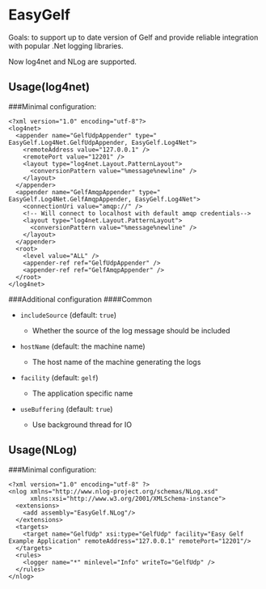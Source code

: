 EasyGelf
========
Goals: to support up to date version of Gelf and provide reliable integration with popular .Net logging libraries.

Now log4net and NLog are supported.

## Usage(log4net)

###Minimal configuration:

``` 
<?xml version="1.0" encoding="utf-8"?>
<log4net>
  <appender name="GelfUdpAppender" type=" EasyGelf.Log4Net.GelfUdpAppender, EasyGelf.Log4Net">
    <remoteAddress value="127.0.0.1" />
    <remotePort value="12201" />   
    <layout type="log4net.Layout.PatternLayout">
      <conversionPattern value="%message%newline" />
    </layout>
  </appender>
  <appender name="GelfAmqpAppender" type=" EasyGelf.Log4Net.GelfAmqpAppender, EasyGelf.Log4Net">
    <connectionUri value="amqp://" />
    <!-- Will connect to localhost with default amqp credentials-->
    <layout type="log4net.Layout.PatternLayout">
      <conversionPattern value="%message%newline" />
    </layout>
  </appender>
  <root>
    <level value="ALL" />
    <appender-ref ref="GelfUdpAppender" />
    <appender-ref ref="GelfAmqpAppender" />
  </root>
</log4net>
``` 

###Additional configuration
####Common

* `includeSource` (default: `true`)
  * Whether the source of the log message should be included

* `hostName` (default: the machine name)
  * The host name of the machine generating the logs

* `facility` (default: `gelf`)
  * The application specific name

* `useBuffering` (default: `true`)
  * Use background thread for IO
 


## Usage(NLog)

###Minimal configuration:

```
<?xml version="1.0" encoding="utf-8" ?>
<nlog xmlns="http://www.nlog-project.org/schemas/NLog.xsd"
      xmlns:xsi="http://www.w3.org/2001/XMLSchema-instance">
  <extensions>
    <add assembly="EasyGelf.NLog"/>
  </extensions>
  <targets>
    <target name="GelfUdp" xsi:type="GelfUdp" facility="Easy Gelf Example Application" remoteAddress="127.0.0.1" remotePort="12201"/>
  </targets>
  <rules>
    <logger name="*" minlevel="Info" writeTo="GelfUdp" />
  </rules>
</nlog>

```


